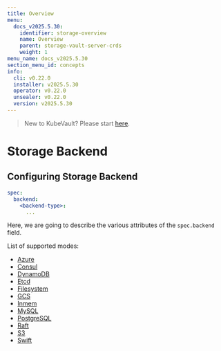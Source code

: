 ```yaml
---
title: Overview
menu:
  docs_v2025.5.30:
    identifier: storage-overview
    name: Overview
    parent: storage-vault-server-crds
    weight: 1
menu_name: docs_v2025.5.30
section_menu_id: concepts
info:
  cli: v0.22.0
  installer: v2025.5.30
  operator: v0.22.0
  unsealer: v0.22.0
  version: v2025.5.30
---
```


> New to KubeVault? Please start [here](/docs/v2025.5.30/concepts/README).

# Storage Backend

## Configuring Storage Backend

```yaml
spec:
  backend:
    <backend-type>:
      ...
```

Here, we are going to describe the various attributes of the `spec.backend` field.

List of supported modes:

- [Azure](/docs/v2025.5.30/concepts/vault-server-crds/storage/azure)
- [Consul](/docs/v2025.5.30/concepts/vault-server-crds/storage/consul)
- [DynamoDB](/docs/v2025.5.30/concepts/vault-server-crds/storage/dynamodb)
- [Etcd](/docs/v2025.5.30/concepts/vault-server-crds/storage/etcd)
- [Filesystem](/docs/v2025.5.30/concepts/vault-server-crds/storage/filesystem)
- [GCS](/docs/v2025.5.30/concepts/vault-server-crds/storage/gcs)
- [Inmem](/docs/v2025.5.30/concepts/vault-server-crds/storage/inmem)
- [MySQL](/docs/v2025.5.30/concepts/vault-server-crds/storage/mysql)
- [PostgreSQL](/docs/v2025.5.30/concepts/vault-server-crds/storage/postgresql)
- [Raft](/docs/v2025.5.30/concepts/vault-server-crds/storage/raft)
- [S3](/docs/v2025.5.30/concepts/vault-server-crds/storage/s3)
- [Swift](/docs/v2025.5.30/concepts/vault-server-crds/storage/swift)

